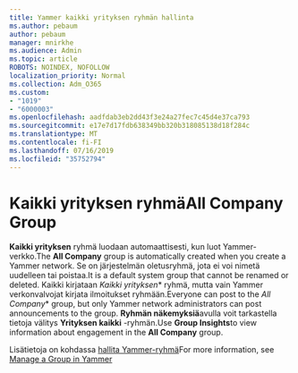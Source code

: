```yaml
---
title: Yammer kaikki yrityksen ryhmän hallinta
ms.author: pebaum
author: pebaum
manager: mnirkhe
ms.audience: Admin
ms.topic: article
ROBOTS: NOINDEX, NOFOLLOW
localization_priority: Normal
ms.collection: Adm_O365
ms.custom:
- "1019"
- "6000003"
ms.openlocfilehash: aadfdab3eb2dd43f3e24a27fec7c45d4e37ca793
ms.sourcegitcommit: e17e7d17fdb638349bb320b318085138d18f284c
ms.translationtype: MT
ms.contentlocale: fi-FI
ms.lasthandoff: 07/16/2019
ms.locfileid: "35752794"
---
```

# <a name="all-company-group"></a><span data-ttu-id="cc5ca-102">Kaikki yrityksen ryhmä</span><span class="sxs-lookup"><span data-stu-id="cc5ca-102">All Company Group</span></span>

<span data-ttu-id="cc5ca-103">**Kaikki yrityksen** ryhmä luodaan automaattisesti, kun luot Yammer-verkko.</span><span class="sxs-lookup"><span data-stu-id="cc5ca-103">The **All Company** group is automatically created when you create a Yammer network.</span></span> <span data-ttu-id="cc5ca-104">Se on järjestelmän oletusryhmä, jota ei voi nimetä uudelleen tai poistaa.</span><span class="sxs-lookup"><span data-stu-id="cc5ca-104">It is a default system group that cannot be renamed or deleted.</span></span> <span data-ttu-id="cc5ca-105">Kaikki kirjataan *Kaikki yrityksen*\* ryhmä, mutta vain Yammer verkonvalvojat kirjata ilmoitukset ryhmään.</span><span class="sxs-lookup"><span data-stu-id="cc5ca-105">Everyone can post to the *All Company*\* group, but only Yammer network administrators can post announcements to the group.</span></span> <span data-ttu-id="cc5ca-106">**Ryhmän näkemyksiä**avulla voit tarkastella tietoja välitys **Yrityksen kaikki** -ryhmän.</span><span class="sxs-lookup"><span data-stu-id="cc5ca-106">Use **Group Insights**to view information about engagement in the **All Company** group.</span></span>

<span data-ttu-id="cc5ca-107">Lisätietoja on kohdassa [hallita Yammer-ryhmä](https://support.office.com/article/Manage-a-group-in-Yammer-6e05c6d6-5548-4c88-89cd-e6757a514ef2)</span><span class="sxs-lookup"><span data-stu-id="cc5ca-107">For more information, see [Manage a Group in Yammer](https://support.office.com/article/Manage-a-group-in-Yammer-6e05c6d6-5548-4c88-89cd-e6757a514ef2)</span></span>
